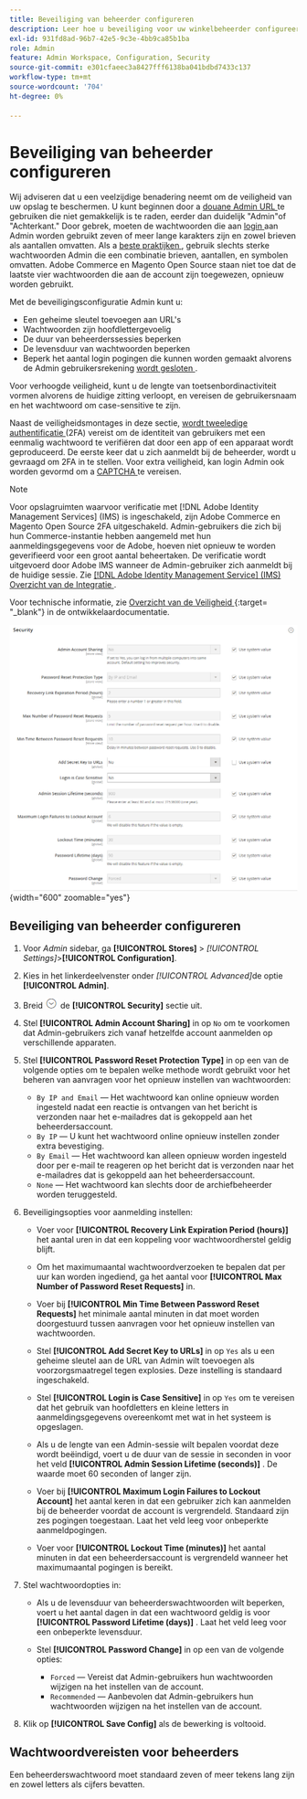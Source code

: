 ```yaml
---
title: Beveiliging van beheerder configureren
description: Leer hoe u beveiliging voor uw winkelbeheerder configureert.
exl-id: 931fd8ad-96b7-42e5-9c3e-4bb9ca85b1ba
role: Admin
feature: Admin Workspace, Configuration, Security
source-git-commit: e301cfaeec3a8427fff6138ba041bdbd7433c137
workflow-type: tm+mt
source-wordcount: '704'
ht-degree: 0%

---
```


# Beveiliging van beheerder configureren

Wij adviseren dat u een veelzijdige benadering neemt om de veiligheid van uw opslag te beschermen. U kunt beginnen door a [ douane Admin URL ](../stores-purchase/store-urls.md#use-a-custom-admin-url) te gebruiken die niet gemakkelijk is te raden, eerder dan duidelijk &quot;Admin&quot;of &quot;Achterkant.&quot; Door gebrek, moeten de wachtwoorden die aan [ login ](../getting-started/admin-signin.md) aan Admin worden gebruikt zeven of meer lange karakters zijn en zowel brieven als aantallen omvatten. Als a [ beste praktijken ](https://experienceleague.adobe.com/docs/commerce-operations/implementation-playbook/best-practices/launch/security-best-practices.html?lang=nl-NL), gebruik slechts sterke wachtwoorden Admin die een combinatie brieven, aantallen, en symbolen omvatten. Adobe Commerce en Magento Open Source staan niet toe dat de laatste vier wachtwoorden die aan de account zijn toegewezen, opnieuw worden gebruikt.

Met de beveiligingsconfiguratie Admin kunt u:

- Een geheime sleutel toevoegen aan URL&#39;s
- Wachtwoorden zijn hoofdlettergevoelig
- De duur van beheerderssessies beperken
- De levensduur van wachtwoorden beperken
- Beperk het aantal login pogingen die kunnen worden gemaakt alvorens de Admin gebruikersrekening [ wordt gesloten ](permissions-users-all.md#locked-users).

Voor verhoogde veiligheid, kunt u de lengte van toetsenbordinactiviteit vormen alvorens de huidige zitting verloopt, en vereisen de gebruikersnaam en het wachtwoord om case-sensitive te zijn.

Naast de veiligheidsmontages in deze sectie, [ wordt tweeledige authentificatie ](security-two-factor-authentication.md) (2FA) vereist om de identiteit van gebruikers met een eenmalig wachtwoord te verifiëren dat door een app of een apparaat wordt geproduceerd. De eerste keer dat u zich aanmeldt bij de beheerder, wordt u gevraagd om 2FA in te stellen. Voor extra veiligheid, kan login Admin ook worden gevormd om a [ CAPTCHA ](security-captcha.md) te vereisen.

>[!NOTE]
>
>Voor opslagruimten waarvoor verificatie met [!DNL Adobe Identity Management Services] (IMS) is ingeschakeld, zijn Adobe Commerce en Magento Open Source 2FA uitgeschakeld. Admin-gebruikers die zich bij hun Commerce-instantie hebben aangemeld met hun aanmeldingsgegevens voor de Adobe, hoeven niet opnieuw te worden geverifieerd voor een groot aantal beheertaken. De verificatie wordt uitgevoerd door Adobe IMS wanneer de Admin-gebruiker zich aanmeldt bij de huidige sessie. Zie [[!DNL Adobe Identity Management Service]  (IMS) Overzicht van de Integratie ](../getting-started/adobe-ims-integration-overview.md).

Voor technische informatie, zie [ Overzicht van de Veiligheid ](https://developer.adobe.com/commerce/php/architecture/basics/security/) {:target= &quot;_blank&quot;} in de ontwikkelaardocumentatie.

![ Admin veiligheid ](../configuration-reference/advanced/assets/admin-security.png){width="600" zoomable="yes"}

## Beveiliging van beheerder configureren

1. Voor _Admin_ sidebar, ga **[!UICONTROL Stores]** > _[!UICONTROL Settings]_>**[!UICONTROL Configuration]**.

1. Kies in het linkerdeelvenster onder _[!UICONTROL Advanced]_&#x200B;de optie **[!UICONTROL Admin]**.

1. Breid ![ selecteur van de Uitbreiding ](../assets/icon-display-expand.png) de **[!UICONTROL Security]** sectie uit.

1. Stel **[!UICONTROL Admin Account Sharing]** in op `No` om te voorkomen dat Admin-gebruikers zich vanaf hetzelfde account aanmelden op verschillende apparaten.

1. Stel **[!UICONTROL Password Reset Protection Type]** in op een van de volgende opties om te bepalen welke methode wordt gebruikt voor het beheren van aanvragen voor het opnieuw instellen van wachtwoorden:

   - `By IP and Email` — Het wachtwoord kan online opnieuw worden ingesteld nadat een reactie is ontvangen van het bericht is verzonden naar het e-mailadres dat is gekoppeld aan het beheerdersaccount.
   - `By IP` — U kunt het wachtwoord online opnieuw instellen zonder extra bevestiging.
   - `By Email` — Het wachtwoord kan alleen opnieuw worden ingesteld door per e-mail te reageren op het bericht dat is verzonden naar het e-mailadres dat is gekoppeld aan het beheerdersaccount.
   - `None` — Het wachtwoord kan slechts door de archiefbeheerder worden teruggesteld.

1. Beveiligingsopties voor aanmelding instellen:

   - Voer voor **[!UICONTROL Recovery Link Expiration Period (hours)]** het aantal uren in dat een koppeling voor wachtwoordherstel geldig blijft.

   - Om het maximumaantal wachtwoordverzoeken te bepalen dat per uur kan worden ingediend, ga het aantal voor **[!UICONTROL Max Number of Password Reset Requests]** in.

   - Voer bij **[!UICONTROL Min Time Between Password Reset Requests]** het minimale aantal minuten in dat moet worden doorgestuurd tussen aanvragen voor het opnieuw instellen van wachtwoorden.

   - Stel **[!UICONTROL Add Secret Key to URLs]** in op `Yes` als u een geheime sleutel aan de URL van Admin wilt toevoegen als voorzorgsmaatregel tegen explosies. Deze instelling is standaard ingeschakeld.

   - Stel **[!UICONTROL Login is Case Sensitive]** in op `Yes` om te vereisen dat het gebruik van hoofdletters en kleine letters in aanmeldingsgegevens overeenkomt met wat in het systeem is opgeslagen.

   - Als u de lengte van een Admin-sessie wilt bepalen voordat deze wordt beëindigd, voert u de duur van de sessie in seconden in voor het veld **[!UICONTROL Admin Session Lifetime (seconds)]** . De waarde moet 60 seconden of langer zijn.

   - Voer bij **[!UICONTROL Maximum Login Failures to Lockout Account]** het aantal keren in dat een gebruiker zich kan aanmelden bij de beheerder voordat de account is vergrendeld. Standaard zijn zes pogingen toegestaan. Laat het veld leeg voor onbeperkte aanmeldpogingen.

   - Voer voor **[!UICONTROL Lockout Time (minutes)]** het aantal minuten in dat een beheerdersaccount is vergrendeld wanneer het maximumaantal pogingen is bereikt.

1. Stel wachtwoordopties in:

   - Als u de levensduur van beheerderswachtwoorden wilt beperken, voert u het aantal dagen in dat een wachtwoord geldig is voor **[!UICONTROL Password Lifetime (days)]** . Laat het veld leeg voor een onbeperkte levensduur.

   - Stel **[!UICONTROL Password Change]** in op een van de volgende opties:

      - `Forced` — Vereist dat Admin-gebruikers hun wachtwoorden wijzigen na het instellen van de account.
      - `Recommended` — Aanbevolen dat Admin-gebruikers hun wachtwoorden wijzigen na het instellen van de account.

1. Klik op **[!UICONTROL Save Config]** als de bewerking is voltooid.

## Wachtwoordvereisten voor beheerders

Een beheerderswachtwoord moet standaard zeven of meer tekens lang zijn en zowel letters als cijfers bevatten.
